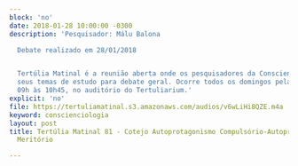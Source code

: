 ```yaml
---
block: 'no'
date: 2018-01-28 10:00:00 -0300
description: 'Pesquisador: Málu Balona

  Debate realizado em 28/01/2018


  Tertúlia Matinal é a reunião aberta onde os pesquisadores da Conscienciologia apresentam
  seus temas de estudo para debate geral. Ocorre todos os domingos pela manhã, das
  09h às 10h45, no auditório do Tertuliarium.'
explicit: 'no'
file: https://tertuliamatinal.s3.amazonaws.com/audios/v6wLiHi8QZE.m4a
keyword: conscienciologia
layout: post
title: Tertúlia Matinal 81 - Cotejo Autoprotagonismo Compulsório-Autoprotagonismo
  Meritório

---
```

